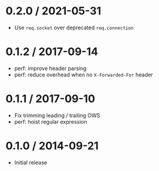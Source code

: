 0.2.0 / 2021-05-31
==================

* Use `req.socket` over deprecated `req.connection`

0.1.2 / 2017-09-14
==================

* perf: improve header parsing
* perf: reduce overhead when no `X-Forwarded-For` header

0.1.1 / 2017-09-10
==================

* Fix trimming leading / trailing OWS
* perf: hoist regular expression

0.1.0 / 2014-09-21
==================

* Initial release
